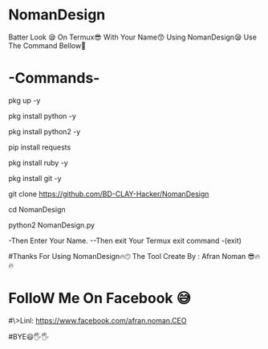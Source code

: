 # NomanDesign
Batter Look 😪 On Termux😎 With Your Name😙 Using NomanDesign😪 Use The Command Bellow🤯


#  -Commands-

 pkg up -y

 
 pkg install python -y


 pkg install python2 -y


 pip install requests

 
 pkg install ruby -y


 pkg install git -y


 git clone https://github.com/BD-CLAY-Hacker/NomanDesign


 cd NomanDesign


 python2 NomanDesign.py


 -Then Enter Your Name.
 --Then exit Your Termux exit command -(exit)

  #Thanks For Using NomanDesign🔥🙃 The Tool Create By : Afran Noman 😎🔥🔥


# FolloW Me On Facebook 😅
#\\>Linl: https://www.facebook.com/afran.noman.CEO


#BYE😃🖐️🖐️


 
